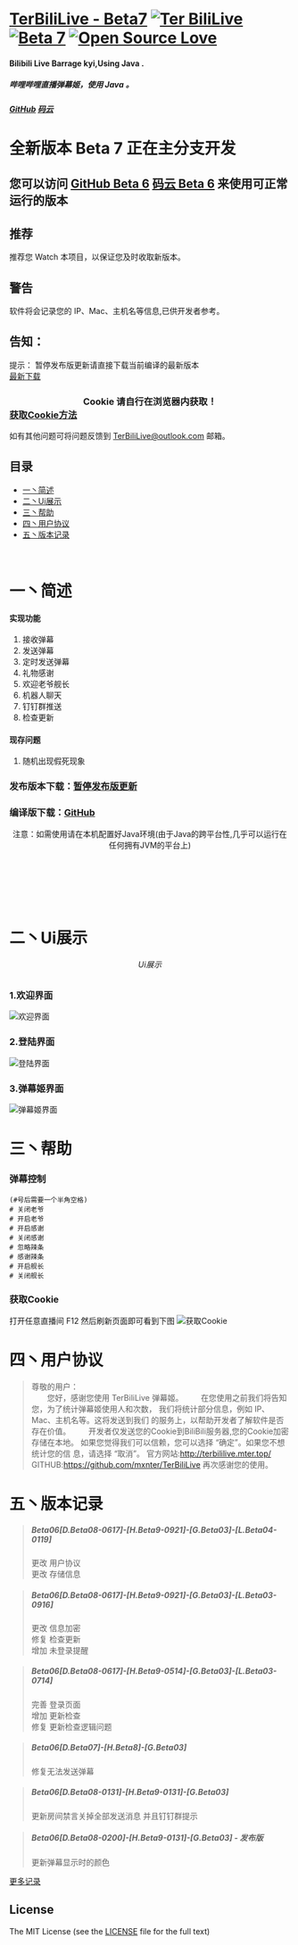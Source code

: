 # [TerBiliLive - Beta7](http://terbililive.mter.top/)  [![Ter BiliLive](https://img.shields.io/badge/Ter-BiliLive-orange.svg)]() [![Beta 7](https://img.shields.io/badge/Beta-7-ff69b4.svg)]()  [![Open Source Love](https://badges.frapsoft.com/os/v2/open-source.svg?v=102)]()

#### Bilibili Live Barrage kyi,Using Java .
##### 哔哩哔哩直播弹幕姬，使用 Java 。  
##### [GitHub](https://gitee.com/mxnter/TerBiliLive/tree/master/)  [码云](https://gitee.com/mxnter/TerBiliLive/tree/master/)
# 全新版本 Beta 7 正在主分支开发
## 您可以访问 [GitHub Beta 6](https://github.com/mxnter/TerBiliLive/tree/Beta6) [码云 Beta 6](https://gitee.com/mxnter/TerBiliLive/tree/Beta6/) 来使用可正常运行的版本

## 推荐
推荐您 Watch 本项目，以保证您及时收取新版本。  
## 警告
软件将会记录您的 IP、Mac、主机名等信息,已供开发者参考。 

## 告知：
提示： 暂停发布版更新请直接下载当前编译的最新版本  
[最新下载](https://raw.githubusercontent.com/mxnter/TerBiliLive/Beta6/out/artifacts/TerBiliLive_jar/TerBiliLive.jar)  

  
### <center>Cookie 请自行在浏览器内获取！</center> [获取Cookie方法](#四丶帮助)    
  
如有其他问题可将问题反馈到 TerBiliLive@outlook.com 邮箱。  

## 目录
* [一丶简述](#一丶简述)
* [二丶Ui展示](#二丶Ui展示)
* [三丶帮助](#三丶帮助)
* [四丶用户协议](#四丶用户协议)
* [五丶版本记录](#五丶版本记录)

<br>

# 一丶简述

#### 实现功能
1. 接收弹幕
2. 发送弹幕
3. 定时发送弹幕
4. 礼物感谢
5. 欢迎老爷舰长
6. 机器人聊天
7. 钉钉群推送
8. 检查更新

#### 现存问题
1. 随机出现假死现象

### 发布版本下载：[暂停发布版更新](https://github.com/mxnter/TerBiliLive/releases)


### 编译版下载：[GitHub](https://raw.githubusercontent.com/mxnter/TerBiliLive/master/out/artifacts/TerBiliLive_jar/TerBiliLive.jar)


<center>注意：如需使用请在本机配置好Java环境(由于Java的跨平台性,几乎可以运行在任何拥有JVM的平台上)</center>

<br><br>

<br><br>
# 二丶Ui展示
###### <center>Ui展示</center>

### 1.欢迎界面
![欢迎界面](http://terbililive.mter.top/APP/Beta6/hi.png)

### 2.登陆界面
![登陆界面](http://terbililive.mter.top/APP/Beta6/dl.png)

### 3.弹幕姬界面
![弹幕姬界面](http://terbililive.mter.top/APP/Beta6/dmj.png)






# 三丶帮助

### 弹幕控制
```
(#号后需要一个半角空格)
# 关闭老爷
# 开启老爷
# 开启感谢
# 关闭感谢
# 忽略辣条
# 感谢辣条
# 开启舰长
# 关闭舰长
```

### 获取Cookie
打开任意直播间 F12 然后刷新页面即可看到下图
![获取Cookie](https://raw.githubusercontent.com/mxnter/TerBiliLive/master/MDImg/getcookie.png)


# 四丶用户协议

>尊敬的用户：  
　　您好，感谢您使用 TerBiliLive 弹幕姬。
　　在您使用之前我们将告知您，为了统计弹幕姬使用人和次数，
我们将统计部分信息，例如 IP、Mac、主机名等。这将发送到我们
的服务上，以帮助开发者了解软件是否存在价值。
　　开发者仅发送您的Cookie到BiliBili服务器,您的Cookie加密存储在本地。
>如果您觉得我们可以信赖，您可以选择 “确定”。如果您不想统计您的信
>息，请选择 “取消”。
>官方网站:http://terbililive.mter.top/
>GITHUB:https://github.com/mxnter/TerBiliLive
>再次感谢您的使用。 


# 五丶版本记录

>##### Beta06[D.Beta08-0617]-[H.Beta9-0921]-[G.Beta03]-[L.Beta04-0119]
> 更改 用户协议  
> 更改 存储信息  

>##### Beta06[D.Beta08-0617]-[H.Beta9-0921]-[G.Beta03]-[L.Beta03-0916]
> 更改 信息加密  
> 修复 检查更新  
> 增加 未登录提醒
  
>##### Beta06[D.Beta08-0617]-[H.Beta9-0514]-[G.Beta03]-[L.Beta03-0714]  
> 完善 登录页面  
> 增加 更新检查  
> 修复 更新检查逻辑问题  

>##### Beta06[D.Beta07]-[H.Beta8]-[G.Beta03]  
> 修复无法发送弹幕

>##### Beta06[D.Beta08-0131]-[H.Beta9-0131]-[G.Beta03]  
> 更新房间禁言关掉全部发送消息 并且钉钉群提示

>##### Beta06[D.Beta08-0200]-[H.Beta9-0131]-[G.Beta03] - 发布版  
> 更新弹幕显示时的颜色

[更多记录](VERSION.md)


## License
The MIT License (see the [LICENSE](https://github.com/mxnter/TerBiliLive/blob/master/LICENSE) file for the full text)
